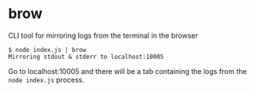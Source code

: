# brow
CLI tool for mirroring logs from the terminal in the browser

```
$ node index.js | brow
Mirroring stdout & stderr to localhost:10005
```

Go to localhost:10005 and there will be a tab containing the logs from the `node index.js` process.

